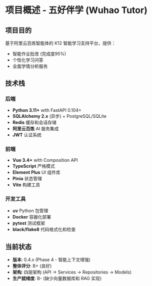 # 项目概述 - 五好伴学 (Wuhao Tutor)

## 项目目的
基于阿里云百炼智能体的 K12 智能学习支持平台，提供：
- 智能作业批改 (完成度95%)
- 个性化学习问答 
- 全面学情分析服务

## 技术栈
### 后端
- **Python 3.11+** with FastAPI 0.104+
- **SQLAlchemy 2.x** (异步) + PostgreSQL/SQLite
- **Redis** 缓存和会话存储
- **阿里云百炼** AI 服务集成
- **JWT** 认证系统

### 前端
- **Vue 3.4+** with Composition API
- **TypeScript** 严格模式
- **Element Plus** UI 组件库
- **Pinia** 状态管理
- **Vite** 构建工具

### 开发工具
- **uv** Python 包管理
- **Docker** 容器化部署
- **pytest** 测试框架
- **black/flake8** 代码格式化和检查

## 当前状态
- **版本**: 0.4.x (Phase 4 - 智能上下文增强)
- **整体评分**: B+ (良好)
- **架构**: 四层架构 (API → Services → Repositories → Models)
- **生产就绪度**: B- (缺少向量数据库和 RAG 实现)